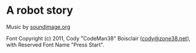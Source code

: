 A robot story
===

Music by [soundimage.org](http://soundimage.org/)

Font Copyright (c) 2011, Cody "CodeMan38" Boisclair (cody@zone38.net),
with Reserved Font Name "Press Start".